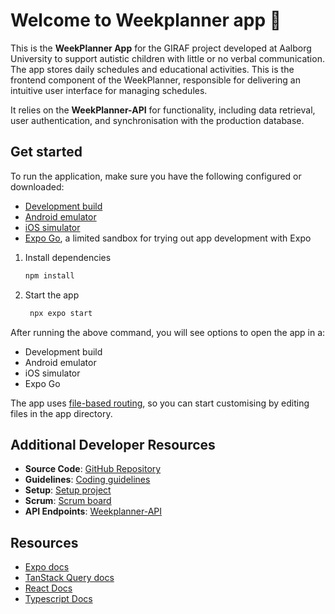 # Welcome to Weekplanner app 👋

This is the **WeekPlanner App** for the GIRAF project developed at Aalborg University to support autistic children with little or no verbal communication. The app stores daily schedules and educational activities. This is the frontend component of the WeekPlanner, responsible for delivering an intuitive user interface for managing schedules. 

It relies on the **WeekPlanner-API** for functionality, including data retrieval, user authentication, and synchronisation with the production database.

## Get started
To run the application, make sure you have the following configured or downloaded:
- [Development build](https://docs.expo.dev/develop/development-builds/introduction/)
- [Android emulator](https://docs.expo.dev/workflow/android-studio-emulator/)
- [iOS simulator](https://docs.expo.dev/workflow/ios-simulator/)
- [Expo Go](https://expo.dev/go), a limited sandbox for trying out app development with Expo

1. Install dependencies

   ```bash
   npm install
   ```

2. Start the app

   ```bash
    npx expo start
   ```

After running the above command, you will see options to open the app in a:
- Development build
- Android emulator
- iOS simulator
- Expo Go

The app uses [file-based routing](https://docs.expo.dev/router/introduction), so you can start customising by editing files in the app directory.

## Additional Developer Resources

- **Source Code**: [GitHub Repository](https://github.com/aau-giraf/)
- **Guidelines**: [Coding guidelines](https://github.com/aau-giraf/weekplan/wiki/Coding-guidelines)
- **Setup**: [Setup project](https://github.com/aau-giraf/weekplan/wiki/Weekplan-%E2%80%90-Setup)
- **Scrum**: [Scrum board](https://github.com/orgs/aau-giraf/projects/38)
- **API Endpoints**: [Weekplanner-API](https://github.com/aau-giraf/weekplanner-api)

## Resources

- [Expo docs](https://docs.expo.dev/)
- [TanStack Query docs](https://tanstack.com/query/latest/docs/framework/react/overview)
- [React Docs](https://react.dev/learn)
- [Typescript Docs](https://www.typescriptlang.org/docs/)
